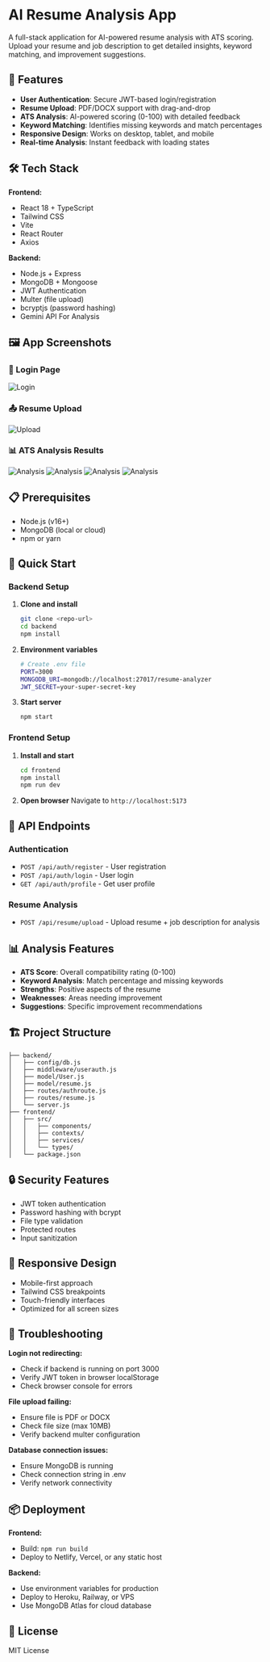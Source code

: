 # AI Resume Analysis App

A full-stack application for AI-powered resume analysis with ATS scoring. Upload your resume and job description to get detailed insights, keyword matching, and improvement suggestions.

## 🚀 Features

- **User Authentication**: Secure JWT-based login/registration
- **Resume Upload**: PDF/DOCX support with drag-and-drop
- **ATS Analysis**: AI-powered scoring (0-100) with detailed feedback
- **Keyword Matching**: Identifies missing keywords and match percentages
- **Responsive Design**: Works on desktop, tablet, and mobile
- **Real-time Analysis**: Instant feedback with loading states

## 🛠️ Tech Stack

**Frontend:**

- React 18 + TypeScript
- Tailwind CSS
- Vite
- React Router
- Axios

**Backend:**

- Node.js + Express
- MongoDB + Mongoose
- JWT Authentication
- Multer (file upload)
- bcryptjs (password hashing)
- Gemini API For Analysis

## 🖼️ App Screenshots

### 🔐 Login Page

![Login](./assets/login.png)

### 📤 Resume Upload

![Upload](./assets/dashboard.png)

### 📊 ATS Analysis Results

![Analysis](./assets/atsscore.png)
![Analysis](./assets/strengths.png)
![Analysis](./assets/improvementssuggestions.png)
![Analysis](./assets/missingkeywords.png)

## 📋 Prerequisites

- Node.js (v16+)
- MongoDB (local or cloud)
- npm or yarn

## 🚀 Quick Start

### Backend Setup

1. **Clone and install**

   ```bash
   git clone <repo-url>
   cd backend
   npm install
   ```

2. **Environment variables**

   ```bash
   # Create .env file
   PORT=3000
   MONGODB_URI=mongodb://localhost:27017/resume-analyzer
   JWT_SECRET=your-super-secret-key
   ```

3. **Start server**
   ```bash
   npm start
   ```

### Frontend Setup

1. **Install and start**

   ```bash
   cd frontend
   npm install
   npm run dev
   ```

2. **Open browser**
   Navigate to `http://localhost:5173`

## 🔌 API Endpoints

### Authentication

- `POST /api/auth/register` - User registration
- `POST /api/auth/login` - User login
- `GET /api/auth/profile` - Get user profile

### Resume Analysis

- `POST /api/resume/upload` - Upload resume + job description for analysis

## 📊 Analysis Features

- **ATS Score**: Overall compatibility rating (0-100)
- **Keyword Analysis**: Match percentage and missing keywords
- **Strengths**: Positive aspects of the resume
- **Weaknesses**: Areas needing improvement
- **Suggestions**: Specific improvement recommendations

## 🏗️ Project Structure

```
├── backend/
│   ├── config/db.js
│   ├── middleware/userauth.js
│   ├── model/User.js
│   ├── model/resume.js
│   ├── routes/authroute.js
│   ├── routes/resume.js
│   └── server.js
├── frontend/
│   ├── src/
│   │   ├── components/
│   │   ├── contexts/
│   │   ├── services/
│   │   └── types/
│   └── package.json
```

## 🔒 Security Features

- JWT token authentication
- Password hashing with bcrypt
- File type validation
- Protected routes
- Input sanitization

## 📱 Responsive Design

- Mobile-first approach
- Tailwind CSS breakpoints
- Touch-friendly interfaces
- Optimized for all screen sizes

## 🐛 Troubleshooting

**Login not redirecting:**

- Check if backend is running on port 3000
- Verify JWT token in browser localStorage
- Check browser console for errors

**File upload failing:**

- Ensure file is PDF or DOCX
- Check file size (max 10MB)
- Verify backend multer configuration

**Database connection issues:**

- Ensure MongoDB is running
- Check connection string in .env
- Verify network connectivity

## 📦 Deployment

**Frontend:**

- Build: `npm run build`
- Deploy to Netlify, Vercel, or any static host

**Backend:**

- Use environment variables for production
- Deploy to Heroku, Railway, or VPS
- Use MongoDB Atlas for cloud database

## 📄 License

MIT License
